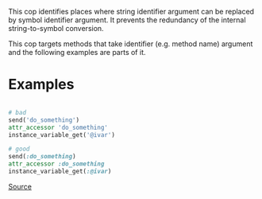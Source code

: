 
This cop identifies places where string identifier argument can be replaced
by symbol identifier argument.
It prevents the redundancy of the internal string-to-symbol conversion.

This cop targets methods that take identifier (e.g. method name) argument
and the following examples are parts of it.

# Examples

```ruby

# bad
send('do_something')
attr_accessor 'do_something'
instance_variable_get('@ivar')

# good
send(:do_something)
attr_accessor :do_something
instance_variable_get(:@ivar)
```

[Source](http://www.rubydoc.info/gems/rubocop/RuboCop/Cop/Performance/StringIdentifierArgument)